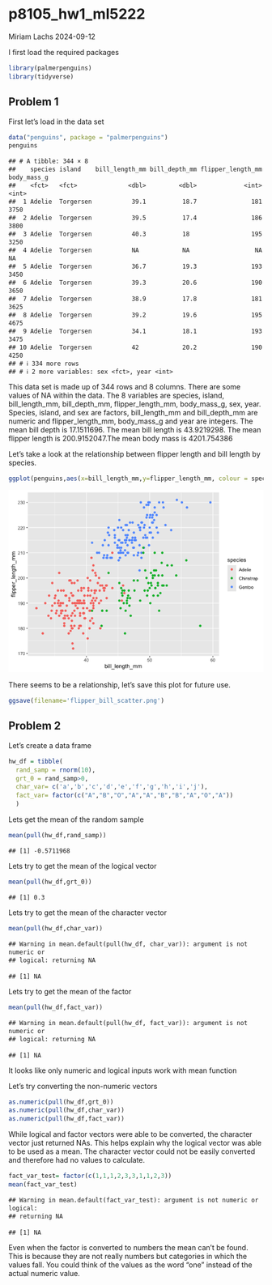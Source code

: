 p8105_hw1_ml5222
================
Miriam Lachs
2024-09-12

I first load the required packages

``` r
library(palmerpenguins)
library(tidyverse)
```

## Problem 1

First let’s load in the data set

``` r
data("penguins", package = "palmerpenguins")
penguins
```

    ## # A tibble: 344 × 8
    ##    species island    bill_length_mm bill_depth_mm flipper_length_mm body_mass_g
    ##    <fct>   <fct>              <dbl>         <dbl>             <int>       <int>
    ##  1 Adelie  Torgersen           39.1          18.7               181        3750
    ##  2 Adelie  Torgersen           39.5          17.4               186        3800
    ##  3 Adelie  Torgersen           40.3          18                 195        3250
    ##  4 Adelie  Torgersen           NA            NA                  NA          NA
    ##  5 Adelie  Torgersen           36.7          19.3               193        3450
    ##  6 Adelie  Torgersen           39.3          20.6               190        3650
    ##  7 Adelie  Torgersen           38.9          17.8               181        3625
    ##  8 Adelie  Torgersen           39.2          19.6               195        4675
    ##  9 Adelie  Torgersen           34.1          18.1               193        3475
    ## 10 Adelie  Torgersen           42            20.2               190        4250
    ## # ℹ 334 more rows
    ## # ℹ 2 more variables: sex <fct>, year <int>

This data set is made up of 344 rows and 8 columns. There are some
values of NA within the data. The 8 variables are species, island,
bill_length_mm, bill_depth_mm, flipper_length_mm, body_mass_g, sex,
year. Species, island, and sex are factors, bill_length_mm and
bill_depth_mm are numeric and flipper_length_mm, body_mass_g and year
are integers. The mean bill depth is 17.1511696. The mean bill length is
43.9219298. The mean flipper length is 200.9152047.The mean body mass is
4201.754386

Let’s take a look at the relationship between flipper length and bill
length by species.

``` r
ggplot(penguins,aes(x=bill_length_mm,y=flipper_length_mm, colour = species))+geom_point()
```

![](p8105_hw1_ml5222_files/figure-gfm/unnamed-chunk-2-1.png)<!-- -->

There seems to be a relationship, let’s save this plot for future use.

``` r
ggsave(filename='flipper_bill_scatter.png')
```

## Problem 2

Let’s create a data frame

``` r
hw_df = tibble(
  rand_samp = rnorm(10),
  grt_0 = rand_samp>0,
  char_var= c('a','b','c','d','e','f','g','h','i','j'),
  fact_var= factor(c("A","B","O","A","A","B","B","A","O","A"))
  )
```

Lets get the mean of the random sample

``` r
mean(pull(hw_df,rand_samp))
```

    ## [1] -0.5711968

Lets try to get the mean of the logical vector

``` r
mean(pull(hw_df,grt_0))
```

    ## [1] 0.3

Lets try to get the mean of the character vector

``` r
mean(pull(hw_df,char_var))
```

    ## Warning in mean.default(pull(hw_df, char_var)): argument is not numeric or
    ## logical: returning NA

    ## [1] NA

Lets try to get the mean of the factor

``` r
mean(pull(hw_df,fact_var))
```

    ## Warning in mean.default(pull(hw_df, fact_var)): argument is not numeric or
    ## logical: returning NA

    ## [1] NA

It looks like only numeric and logical inputs work with mean function

Let’s try converting the non-numeric vectors

``` r
as.numeric(pull(hw_df,grt_0))
as.numeric(pull(hw_df,char_var))
as.numeric(pull(hw_df,fact_var))
```

While logical and factor vectors were able to be converted, the
character vector just returned NAs. This helps explain why the logical
vector was able to be used as a mean. The character vector could not be
easily converted and therefore had no values to calculate.

``` r
fact_var_test= factor(c(1,1,1,2,3,3,1,1,2,3))
mean(fact_var_test)
```

    ## Warning in mean.default(fact_var_test): argument is not numeric or logical:
    ## returning NA

    ## [1] NA

Even when the factor is converted to numbers the mean can’t be found.
This is because they are not really numbers but categories in which the
values fall. You could think of the values as the word “one” instead of
the actual numeric value.
